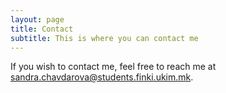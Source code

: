 ```yaml
---
layout: page
title: Contact
subtitle: This is where you can contact me
---
```


If you wish to contact me, feel free to reach me at sandra.chavdarova@students.finki.ukim.mk.
